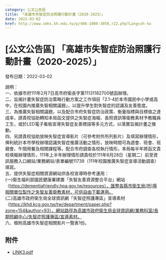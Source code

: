 ```yaml
---
category: 公文公告區
title: 「高雄市失智症防治照護行動計畫（2020-2025）」
date: 2022-03-02
href: http://www.smhs.kh.edu.tw/p/406-1000-3058,r22.php?Lang=zh-tw
---
```


# [公文公告區] 「高雄市失智症防治照護行動計畫（2020-2025）」

發布日期：2022-03-02

說明：  
一、依據市府111年2月7日高市府衛長字第11131182700號函辦理。  
二、旨揭計畫失智症防治策略行動方案之工作項目「2.1-4於本市國民中小學或高中，在校園內推廣失智相關議題」，以提升學生對失智症的認識及友善態度。  
三、為推廣失智相關議題，以及配合市府失智症防治政策、衡量指標與目標值之達成率，請貴校協助轉知本局函文提供之失智症海報、長照資訊等衛教素材予教職員工生，或於LED電子看板宣導失智症友善標語等多元方式，以落實旨揭計畫之推動。  
四、另請貴校協助放映失智症宣導影片（可參考附件所列影片）及填寫辦理情形，俾利統計本市學校辦理認識失智症推廣活動之情形，放映時間可為週會、班會、班親會、午間用餐及相關課程等。配合市府調查各校執行情形，本局每半年將函文貴校填報辦理情形，111年上半年辦理情形請貴校於111年6月28日（星期二）前至資訊服務入口網站/業務網站/表單編號11739（111年校園推廣失智症宣導活動調查）填寫。  
五、提供失智症相關資源網站供各校宣導時參考運用：  
(一)衛生福利部國民健康署建置「失智友善資源整合平台」網站（https://dementiafriendly.hpa.gov.tw/resources），匯整各縣市衛生局(所)等相關單位製作之失智友善衛教素材，可供自由下載運用。  
(二)高雄市政府衛生局全球資訊網「失智症照護專區」宣導素材（https://khd.kcg.gov.tw/tw/department/paper.php?zone=154&author=93），網站路徑為高雄市政府衛生局全球資訊網/業務科室/長期照顧中心/失智症照護專區/宣導素材。  
六、檢附高雄市失智症相關影片一覽表1份。

## 附件

- [LINK3.pdf](https://www.smhs.kh.edu.tw/var/file/0/1000/attach/51/pta_2807_7331587_89450.pdf)
